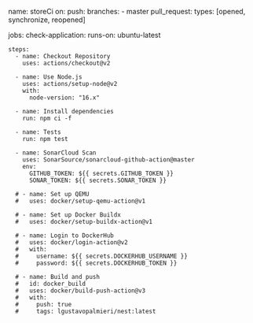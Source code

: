 name: storeCi
on:
  push:
    branches:
      - master
  pull_request:
    types: [opened, synchronize, reopened]

jobs:
  check-application:
    runs-on: ubuntu-latest 

    steps:
      - name: Checkout Repository
        uses: actions/checkout@v2

      - name: Use Node.js
        uses: actions/setup-node@v2 
        with:
          node-version: "16.x"

      - name: Install dependencies
        run: npm ci -f

      - name: Tests
        run: npm test  

      - name: SonarCloud Scan
        uses: SonarSource/sonarcloud-github-action@master
        env:
          GITHUB_TOKEN: ${{ secrets.GITHUB_TOKEN }} 
          SONAR_TOKEN: ${{ secrets.SONAR_TOKEN }}

      # - name: Set up QEMU
      #   uses: docker/setup-qemu-action@v1

      # - name: Set up Docker Buildx
      #   uses: docker/setup-buildx-action@v1

      # - name: Login to DockerHub
      #   uses: docker/login-action@v2
      #   with:
      #     username: ${{ secrets.DOCKERHUB_USERNAME }}
      #     password: ${{ secrets.DOCKERHUB_TOKEN }}

      # - name: Build and push
      #   id: docker_build
      #   uses: docker/build-push-action@v3
      #   with:
      #     push: true
      #     tags: lgustavopalmieri/nest:latest
